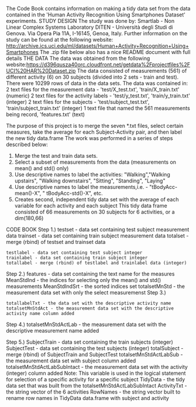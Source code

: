 The Code Book contains information on making a tidy data set from the data contained in the 'Human Activity Recognition Using Smartphones Dataset' experiments.
STUDY DESIGN
  The study was done by:
    Smartlab - Non Linear Complex Systems Laboratory
    DITEN - Università degli Studi di Genova.
    Via Opera Pia 11A, I-16145, Genoa, Italy.
  Further information on the study can be found at the following website:
    http://archive.ics.uci.edu/ml/datasets/Human+Activity+Recognition+Using+Smartphones
    The .zip file below also has a nice README document with full details
THE DATA
  The data was obtained from the following website:https://d396qusza40orc.cloudfront.net/getdata%2Fprojectfiles%2FUCI%20HAR%20Dataset.zip
  The data consisted of measurements (561) of different activity (6) on 30 subjects (divided into 2 sets - train and test).
  There were 10299 rows of data in the data sets.
  The data was contained in:
    2 text files for the measurement data - 'test/X_test.txt', 'train/X_train.txt' (numeric)
    2 text files for the activity labels - 'test/y_test.txt', 'train/y_train.txt' (integer)
    2 text files for the subjects - 'test/subject_test.txt', 'train/subject_train.txt' (integer)
    1 text file that named the 561 measurements being record, 'features.txt' (text)

The purpose of this project is to merge the seven *.txt files, select certain measures, take the average for each Subject-Activity pair,
    and then label the new tidy data.frame
The work was performed in a series of steps described below:
  1. Merge the test and train data sets.
  2. Select a subset of measurements from the data (measurements on mean() and std() only)
  3. Use descriptive names to label the activities: "Walking","Walking upstairs", "Walking downstairs", "Sitting", "Standing", "Laying"
  4. Use descriptive names to label the measurements,i.e. - "tBodyAcc-mean()-X", " tBodyAcc-std()-X", etc.
  5. Creates second, independent tidy data set with the average of each variable for each activity and each subject 
      This tidy data frame consisted of 66 measurements on 30 subjects for 6 activities, or a dim(180,66)
  
CODE BOOK
  Step 1.)
    testset - data set containing test subject measurement data
    trainset - data set containing train subject measurement data
    totalset - merge (rbind) of testset and trainset data
  
    testlabel - data set containing test subject integer
    trainlabel - data set containing train subject integer
    totallabel - merge (rbind) of testlabel and trainlabel data (integer)

  Step 2.)
    features - data set containing the text name for the measures 
    MeanStdInd - the indices for selecting only the mean() and std() measurements
    MeanStdIndSrt - the sorted indices set
    totalsetMnStd - the measurement data set with only the select measuremenst
  Step 3.)

    totallabelTxt - the data set with the descriptive activity name 
    totalsetMnStdAct - the measurement data set with the descriptive activity name column added

  Step 4.) 
    totalsetMnStdActLab - the measurement data set with the descriptive measurement name added

  Step 5.)
    SubjectTrain - data set containing the train subjects (integer)
    SubjectTest - data set containing the test subjects (integer)
    totalSubject - merge (rbind) of SubjectTrain and SubjectTest
    totalsetMnStdActLabSub - the measurement data set with subject column added
    totalsetMnStdActLabSubIntact - the measurement data set with the activity (integer) column added
      Note: This variable is used in the logical statement for selection of a specific activity for a specific subject
    TidyData - the tidy data set that was built from the totalsetMnStdActLabSubIntact
    ActivityTxt - the string vector of the 6 activities
    RowNames - the string vector built to rename row names in TidyData data.frame with subject and activity

  
